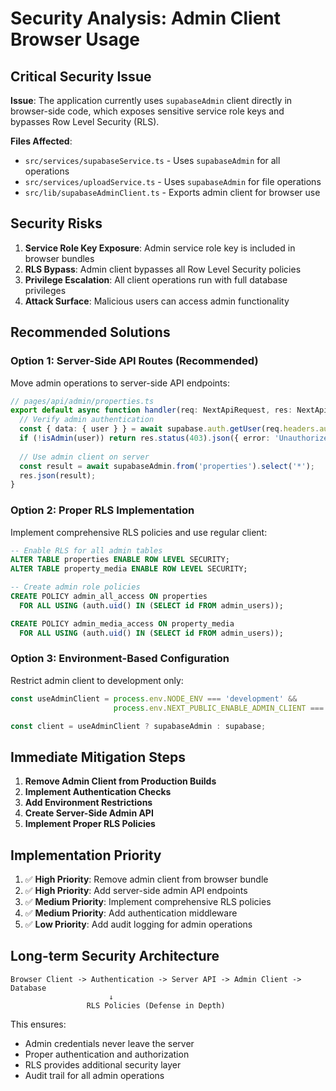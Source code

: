 # Security Analysis: Admin Client Browser Usage

## Critical Security Issue

**Issue**: The application currently uses `supabaseAdmin` client directly in browser-side code, which exposes sensitive service role keys and bypasses Row Level Security (RLS).

**Files Affected**:
- `src/services/supabaseService.ts` - Uses `supabaseAdmin` for all operations
- `src/services/uploadService.ts` - Uses `supabaseAdmin` for file operations
- `src/lib/supabaseAdminClient.ts` - Exports admin client for browser use

## Security Risks

1. **Service Role Key Exposure**: Admin service role key is included in browser bundles
2. **RLS Bypass**: Admin client bypasses all Row Level Security policies
3. **Privilege Escalation**: All client operations run with full database privileges
4. **Attack Surface**: Malicious users can access admin functionality

## Recommended Solutions

### Option 1: Server-Side API Routes (Recommended)
Move admin operations to server-side API endpoints:

```typescript
// pages/api/admin/properties.ts
export default async function handler(req: NextApiRequest, res: NextApiResponse) {
  // Verify admin authentication
  const { data: { user } } = await supabase.auth.getUser(req.headers.authorization);
  if (!isAdmin(user)) return res.status(403).json({ error: 'Unauthorized' });
  
  // Use admin client on server
  const result = await supabaseAdmin.from('properties').select('*');
  res.json(result);
}
```

### Option 2: Proper RLS Implementation
Implement comprehensive RLS policies and use regular client:

```sql
-- Enable RLS for all admin tables
ALTER TABLE properties ENABLE ROW LEVEL SECURITY;
ALTER TABLE property_media ENABLE ROW LEVEL SECURITY;

-- Create admin role policies
CREATE POLICY admin_all_access ON properties 
  FOR ALL USING (auth.uid() IN (SELECT id FROM admin_users));

CREATE POLICY admin_media_access ON property_media
  FOR ALL USING (auth.uid() IN (SELECT id FROM admin_users));
```

### Option 3: Environment-Based Configuration
Restrict admin client to development only:

```typescript
const useAdminClient = process.env.NODE_ENV === 'development' && 
                       process.env.NEXT_PUBLIC_ENABLE_ADMIN_CLIENT === 'true';

const client = useAdminClient ? supabaseAdmin : supabase;
```

## Immediate Mitigation Steps

1. **Remove Admin Client from Production Builds**
2. **Implement Authentication Checks**  
3. **Add Environment Restrictions**
4. **Create Server-Side Admin API**
5. **Implement Proper RLS Policies**

## Implementation Priority

1. ✅ **High Priority**: Remove admin client from browser bundle
2. ✅ **High Priority**: Add server-side admin API endpoints  
3. ✅ **Medium Priority**: Implement comprehensive RLS policies
4. ✅ **Medium Priority**: Add authentication middleware
5. ✅ **Low Priority**: Add audit logging for admin operations

## Long-term Security Architecture

```
Browser Client -> Authentication -> Server API -> Admin Client -> Database
                      ↓
                 RLS Policies (Defense in Depth)
```

This ensures:
- Admin credentials never leave the server
- Proper authentication and authorization
- RLS provides additional security layer
- Audit trail for all admin operations